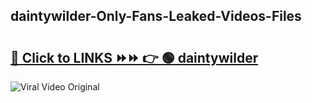 
 ## daintywilder-Only-Fans-Leaked-Videos-Files

# <h2><a href="https://mediaupload.pro?daintywilder">🔗 Click to LINKS ⏩⏩ 👉 🟢 daintywilder </a></h2>

<a href="https://mediaupload.pro?daintywilder" rel="nofollow" data-target="animated-image.originalLink"><img src="https://i.ibb.co.com/xMMVF88/686577567.gif" alt="Viral Video Original" style="max-width: 100%; display: inline-block;" data-target="animated-image.originalImage"></a>